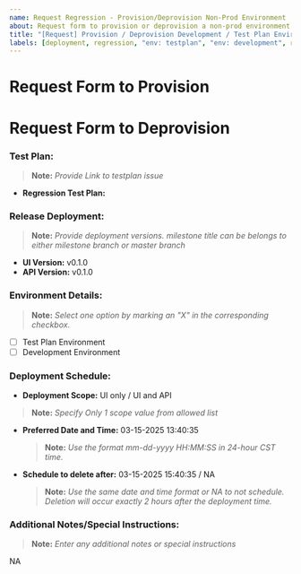 ```yaml
---
name: Request Regression - Provision/Deprovision Non-Prod Environment
about: Request form to provision or deprovision a non-prod environment
title: "[Request] Provision / Deprovision Development / Test Plan Environment for Regression"
labels: [deployment, regression, "env: testplan", "env: development", request]
---
```


# Request Form to Provision

<!-- OR -->

# Request Form to Deprovision

### Test Plan:

> **Note:** _Provide Link to testplan issue_

- **Regression Test Plan:** <link or NA>

### Release Deployment:

> **Note:** _Provide deployment versions. milestone title can be belongs to either milestone branch or master branch_

- **UI Version:** v0.1.0
- **API Version:** v0.1.0

### Environment Details:

> **Note:** _Select one option by marking an "X" in the corresponding checkbox._

- [ ] Test Plan Environment
- [ ] Development Environment

### Deployment Schedule:

- **Deployment Scope:** UI only / UI and API

> **Note:** _Specify Only 1 scope value from allowed list_

- **Preferred Date and Time:** 03-15-2025 13:40:35

  > **Note:** _Use the format mm-dd-yyyy HH:MM:SS in 24-hour CST time._

- **Schedule to delete after:** 03-15-2025 15:40:35 / NA

  > **Note:** _Use the same date and time format or NA to not schedule. Deletion will occur exactly 2 hours after the deployment time._

### Additional Notes/Special Instructions:

> **Note:** _Enter any additional notes or special instructions_

NA
